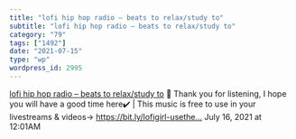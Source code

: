 ```yaml
---
title: "lofi hip hop radio – beats to relax/study to"
subtitle: "lofi hip hop radio – beats to relax/study to"
category: "79"
tags: ["1492"]
date: "2021-07-15"
type: "wp"
wordpress_id: 2995
---
```

[ lofi hip hop radio – beats to relax/study to](https://www.youtube.com/watch?v=5qap5aO4i9A)
 🤗 Thank you for listening, I hope you will have a good time here✔️ | This music is free to use in your livestreams & videos→ https://bit.ly/lofigirl-usethe…
July 16, 2021 at 12:01AM